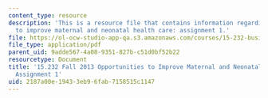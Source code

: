```yaml
---
content_type: resource
description: 'This is a resource file that contains information regarding opportunities
  to improve maternal and neonatal health care: assignment 1.'
file: https://ol-ocw-studio-app-qa.s3.amazonaws.com/courses/15-232-business-model-innovation-global-health-in-frontier-markets-fall-2013/2187a00e19433eb96fab7158515c1147_MIT15_232F13_a1_maternal_4.pdf
file_type: application/pdf
parent_uid: 9adde567-4a08-9351-827b-c51d0bf52b22
resourcetype: Document
title: '15.232 Fall 2013 Opportunities to Improve Maternal and Neonatal Health Care:
  Assignment 1'
uid: 2187a00e-1943-3eb9-6fab-7158515c1147
---
```

